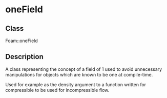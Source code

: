 # oneField 
## Class
Foam::oneField

## Description
A class representing the concept of a field of 1 used to avoid unnecessary
manipulations for objects which are known to be one at compile-time.

Used for example as the density argument to a function written for
compressible to be used for incompressible flow.

